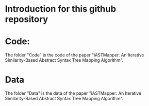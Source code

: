 # Introduction for this github repository

# Code:

The folder "Code" is the code of the paper "iASTMapper: An Iterative Similarity-Based Abstract Syntax Tree Mapping Algorithm".

# Data

The folder "Data" is the data of the paper "iASTMapper: An Iterative Similarity-Based Abstract Syntax Tree Mapping Algorithm".










```
